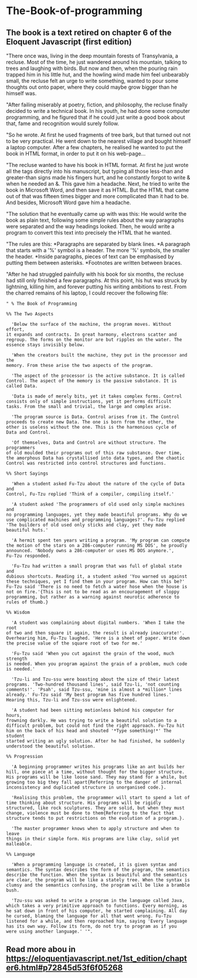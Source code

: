# The-Book-of-programming

## The book is a text retired on chapter 6 of the Eloquent Javascript (first edition)

  "There once was, living in the deep mountain forests of Transylvania, a recluse. Most of the time, he just wandered around his mountain, talking to trees and laughing with birds. But now and then, when the pouring rain trapped him in his little hut, and the howling wind made him feel unbearably small, the recluse felt an urge to write something, wanted to pour some thoughts out onto paper, where they could maybe grow bigger than he himself was.

  "After failing miserably at poetry, fiction, and philosophy, the recluse finally decided to write a technical book. In his youth, he had done some computer programming, and he figured that if he could just write a good book about that, fame and recognition would surely follow.

  "So he wrote. At first he used fragments of tree bark, but that turned out not to be very practical. He went down to the nearest village and bought himself a laptop computer. After a few chapters, he realised he wanted to put the book in HTML format, in order to put it on his web-page...

  "The recluse wanted to have his book in HTML format. At first he just wrote all the tags directly into his manuscript, but typing all those less-than and greater-than signs made his fingers hurt, and he constantly forgot to write &amp; when he needed an &. This gave him a headache. Next, he tried to write the book in Microsoft Word, and then save it as HTML. But the HTML that came out of that was fifteen times bigger and more complicated than it had to be. And besides, Microsoft Word gave him a headache.

  "The solution that he eventually came up with was this: He would write the book as plain text, following some simple rules about the way paragraphs were separated and the way headings looked. Then, he would write a program to convert this text into precisely the HTML that he wanted.

  "The rules are this:
    *Paragraphs are separated by blank lines.
    *A paragraph that starts with a '%' symbol is a header. The more '%' symbols, the smaller the header.
    *Inside paragraphs, pieces of text can be emphasised by putting them between asterisks.
    *Footnotes are written between braces.
    
  "After he had struggled painfully with his book for six months, the recluse had still only finished a few paragraphs. At this point, his hut was struck by lightning, killing him, and forever putting his writing ambitions to rest. From the charred remains of his laptop, I could recover the following file:

    " % The Book of Programming

    %% The Two Aspects

      'Below the surface of the machine, the program moves. Without effort,
    it expands and contracts. In great harmony, electrons scatter and
    regroup. The forms on the monitor are but ripples on the water. The
    essence stays invisibly below.

      'When the creators built the machine, they put in the processor and the
    memory. From these arise the two aspects of the program.

      'The aspect of the processor is the active substance. It is called
    Control. The aspect of the memory is the passive substance. It is
    called Data.
    
      'Data is made of merely bits, yet it takes complex forms. Control
    consists only of simple instructions, yet it performs difficult
    tasks. From the small and trivial, the large and complex arise.
    
      'The program source is Data. Control arises from it. The Control
    proceeds to create new Data. The one is born from the other, the
    other is useless without the one. This is the harmonious cycle of
    Data and Control.
    
      'Of themselves, Data and Control are without structure. The programmers
    of old moulded their programs out of this raw substance. Over time,
    the amorphous Data has crystallised into data types, and the chaotic
    Control was restricted into control structures and functions.
    
    %% Short Sayings
    
      'When a student asked Fu-Tzu about the nature of the cycle of Data and
    Control, Fu-Tzu replied 'Think of a compiler, compiling itself.'
    
      'A student asked 'The programmers of old used only simple machines and
    no programming languages, yet they made beautiful programs. Why do we
    use complicated machines and programming languages?'. Fu-Tzu replied
    'The builders of old used only sticks and clay, yet they made
    beautiful huts.'
    
      'A hermit spent ten years writing a program. 'My program can compute
    the motion of the stars on a 286-computer running MS DOS', he proudly
    announced. 'Nobody owns a 286-computer or uses MS DOS anymore.',
    Fu-Tzu responded.
    
      'Fu-Tzu had written a small program that was full of global state and
    dubious shortcuts. Reading it, a student asked 'You warned us against
    these techniques, yet I find them in your program. How can this be?'
    Fu-Tzu said 'There is no need to fetch a water hose when the house is
    not on fire.'{This is not to be read as an encouragement of sloppy
    programming, but rather as a warning against neurotic adherence to
    rules of thumb.}
    
    %% Wisdom
    
      'A student was complaining about digital numbers. 'When I take the root
    of two and then square it again, the result is already inaccurate!'.
    Overhearing him, Fu-Tzu laughed. 'Here is a sheet of paper. Write down
    the precise value of the square root of two for me.'
    
      'Fu-Tzu said 'When you cut against the grain of the wood, much strength
    is needed. When you program against the grain of a problem, much code
    is needed.'
    
      'Tzu-li and Tzu-ssu were boasting about the size of their latest
    programs. 'Two-hundred thousand lines', said Tzu-li, 'not counting
    comments!'. 'Psah', said Tzu-ssu, 'mine is almost a *million* lines
    already.' Fu-Tzu said 'My best program has five hundred lines.'
    Hearing this, Tzu-li and Tzu-ssu were enlightened.
    
      'A student had been sitting motionless behind his computer for hours,
    frowning darkly. He was trying to write a beautiful solution to a
    difficult problem, but could not find the right approach. Fu-Tzu hit
    him on the back of his head and shouted '*Type something!*' The student
    started writing an ugly solution. After he had finished, he suddenly
    understood the beautiful solution.
    
    %% Progression
    
      'A beginning programmer writes his programs like an ant builds her
    hill, one piece at a time, without thought for the bigger structure.
    His programs will be like loose sand. They may stand for a while, but
    growing too big they fall apart{Referring to the danger of internal
    inconsistency and duplicated structure in unorganised code.}.
    
      'Realising this problem, the programmer will start to spend a lot of
    time thinking about structure. His programs will be rigidly
    structured, like rock sculptures. They are solid, but when they must
    change, violence must be done to them{Referring to the fact that
    structure tends to put restrictions on the evolution of a program.}.
    
      'The master programmer knows when to apply structure and when to leave
    things in their simple form. His programs are like clay, solid yet
    malleable.
    
    %% Language
    
      'When a programming language is created, it is given syntax and
    semantics. The syntax describes the form of the program, the semantics
    describe the function. When the syntax is beautiful and the semantics
    are clear, the program will be like a stately tree. When the syntax is
    clumsy and the semantics confusing, the program will be like a bramble
    bush.

      'Tzu-ssu was asked to write a program in the language called Java,
    which takes a very primitive approach to functions. Every morning, as
    he sat down in front of his computer, he started complaining. All day
    he cursed, blaming the language for all that went wrong. Fu-Tzu
    listened for a while, and then reproached him, saying 'Every language
    has its own way. Follow its form, do not try to program as if you
    were using another language.' '".
    
## Read more abou in https://eloquentjavascript.net/1st_edition/chapter6.html#p72845d53f6f05268
  




